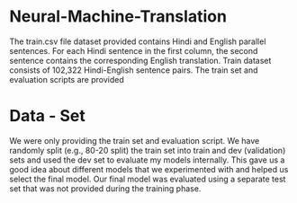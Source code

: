 # Neural-Machine-Translation
The train.csv file dataset provided contains Hindi and English parallel sentences. For each Hindi sentence in the first column, the second sentence contains the corresponding English translation. Train dataset consists of 102,322 Hindi-English sentence pairs. The train set and evaluation scripts are provided

# Data - Set
We were only providing the train set and evaluation script. We have randomly split (e.g., 80-20 split) the train set into train and dev (validation) sets and used the dev set to evaluate my models internally. This gave us a good idea about different models that we experimented with and helped us select the final model. Our final model was evaluated using a separate test set that was not provided during the training phase.

